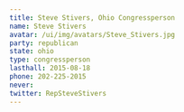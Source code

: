 ```yaml
---
title: Steve Stivers, Ohio Congressperson
name: Steve Stivers
avatar: /ui/img/avatars/Steve_Stivers.jpg
party: republican
state: ohio
type: congressperson
lasthall: 2015-08-18
phone: 202-225-2015
never: 
twitter: RepSteveStivers
---
```

